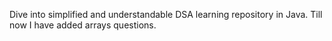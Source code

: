 Dive into simplified and understandable DSA learning repository in Java. Till now I have added arrays questions. 
